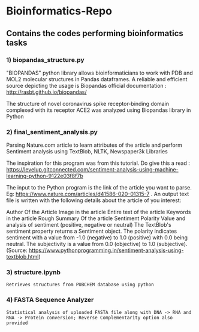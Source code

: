 # Bioinformatics-Repo

## Contains the codes performing bioinformatics tasks

### 1) biopandas_structure.py

"BIOPANDAS" python library allows bioinformaticians to work with PDB and MOL2 molecular structures in Pandas dataframes. A reliable and efficient source depicting the usage is Biopandas official documentation : http://rasbt.github.io/biopandas/

The structure of novel coronavirus spike receptor-binding domain complexed with its receptor ACE2 was analyzed using Biopandas library in Python

### 2) final_sentiment_analysis.py

Parsing Nature.com article to learn attributes of the article and perform Sentiment analysis using TextBlob, NLTK, Newspaper3k Libraries

The inspiration for this program was from this tutorial. Do give this a read : https://levelup.gitconnected.com/sentiment-analysis-using-machine-learning-python-9122e03f8f7b

The input to the Python program is the link of the article you want to parse. Eg: https://www.nature.com/articles/d41586-020-01315-7 . An output text file is written with the following details about the article of you interest:

Author Of the Article
Image in the article
Entire text of the article
Keywords in the article
Rough Summary Of the article
Sentiment Polarity Value and analysis of sentiment (positive, negative or neutral) The TextBlob's sentiment property returns a Sentiment object. The polarity indicates sentiment with a value from -1.0 (negative) to 1.0 (positive) with 0.0 being neutral. The subjectivity is a value from 0.0 (objective) to 1.0 (subjective). (Source: https://www.pythonprogramming.in/sentiment-analysis-using-textblob.html)

### 3) structure.ipynb 
    Retrieves structures from PUBCHEM database using python

### 4) FASTA Sequence Analyzer
    Statistical analysis of uploaded FASTA file along with DNA -> RNA and RNA -> Protein conversion; Reverse Complementarity option also provided
